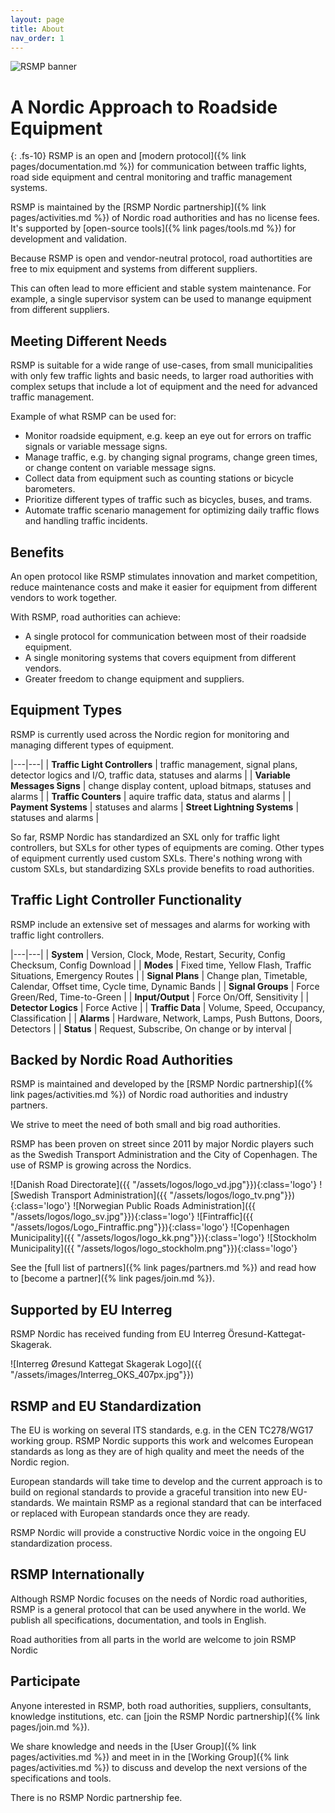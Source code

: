 ```yaml
---
layout: page
title: About
nav_order: 1
---
```


![RSMP banner](/assets/images/rsmp_nordic_banner.jpg)

# A Nordic Approach to Roadside Equipment
{: .fs-10}
RSMP is an open and [modern protocol]({% link pages/documentation.md %}) for communication between traffic lights, road side equipment and central monitoring and traffic management systems.

RSMP is maintained by the [RSMP Nordic partnership]({% link pages/activities.md %}) of Nordic road authorities and has no license fees. It's supported by [open-source tools]({% link pages/tools.md %}) for development and validation.

Because RSMP is open and vendor-neutral protocol, road authortities are free to mix equipment and systems from different suppliers.

This can often lead to more efficient and stable system maintenance. For example, a single supervisor system can be used to manange equipment from different suppliers.

## Meeting Different Needs
RSMP is suitable for a wide range of use-cases, from small municipalities with only few traffic lights and basic needs, to larger road authorities with complex setups that include a lot of equipment and the need for advanced traffic management.

Example of what RSMP can be used for:

 - Monitor roadside equipment, e.g. keep an eye out for errors on traffic signals or variable message signs.
 - Manage traffic, e.g. by changing signal programs, change green times, or change content on variable message signs.
 - Collect data from equipment such as counting stations or bicycle barometers.
 - Prioritize different types of traffic such as bicycles, buses, and trams.
 - Automate traffic scenario management for optimizing daily traffic flows and handling traffic incidents.

## Benefits
An open protocol like RSMP stimulates innovation and market competition, reduce maintenance costs and make it easier for equipment from different vendors to work together.

With RSMP, road authorities can achieve:

 - A single protocol for communication between most of their roadside equipment.
 - A single monitoring systems that covers equipment from different vendors.
 - Greater freedom to change equipment and suppliers.

## Equipment Types
RSMP is currently used across the Nordic region for monitoring and managing different types of equipment.

|---|---|
| **Traffic Light Controllers** | traffic management, signal plans, detector logics and I/O, traffic data, statuses and alarms | 
| **Variable Messages Signs** | change display content, upload bitmaps, statuses and alarms |
| **Traffic Counters** | aquire traffic data, status and alarms |
| **Payment Systems** | statuses and alarms
| **Street Lightning Systems** | statuses and alarms |

So far, RSMP Nordic has standardized an SXL only for traffic light controllers, but SXLs for other types of equipments are coming. Other types of equipment currently used custom SXLs. There's nothing wrong with custom SXLs, but standardizing SXLs provide benefits to road authorities.

## Traffic Light Controller Functionality
RSMP include an extensive set of messages and alarms for working with traffic light controllers.

|---|---|
| **System** | Version, Clock, Mode, Restart, Security, Config Checksum, Config Download |
| **Modes** | Fixed time, Yellow Flash, Traffic Situations, Emergency Routes |
| **Signal Plans** | Change plan, Timetable, Calendar, Offset time, Cycle time, Dynamic Bands |
| **Signal Groups** | Force Green/Red, Time-to-Green |
| **Input/Output** | Force On/Off, Sensitivity |
| **Detector Logics** | Force Active |
| **Traffic Data** | Volume, Speed, Occupancy, Classification |
| **Alarms** | Hardware, Network, Lamps, Push Buttons, Doors, Detectors |
| **Status** | Request, Subscribe, On change or by interval |

## Backed by Nordic Road Authorities
RSMP is maintained and developed by the [RSMP Nordic partnership]({% link pages/activities.md %}) of Nordic road authorities and industry partners.

We strive to meet the need of both small and big road authorities.

RSMP has been proven on street since 2011 by major Nordic players such as the Swedish Transport Administration and the City of Copenhagen. The use of RSMP is growing across the Nordics.

![Danish Road Directorate]({{ "/assets/logos/logo_vd.jpg"}}){:class='logo'}
![Swedish Transport Administration]({{ "/assets/logos/logo_tv.png"}}){:class='logo'}
![Norwegian Public Roads Administration]({{ "/assets/logos/logo_sv.jpg"}}){:class='logo'}
![Fintraffic]({{ "/assets/logos/Logo_Fintraffic.png"}}){:class='logo'}
![Copenhagen Municipality]({{ "/assets/logos/logo_kk.png"}}){:class='logo'}
![Stockholm Municipality]({{ "/assets/logos/logo_stockholm.png"}}){:class='logo'}

See the [full list of partners]({% link pages/partners.md %}) and read how to [become a partner]({% link pages/join.md %}).

## Supported by EU Interreg
RSMP Nordic has received funding from EU Interreg Öresund-Kattegat-Skagerak.

![Interreg Øresund Kattegat Skagerak Logo]({{ "/assets/images/Interreg_OKS_407px.jpg"}})

## RSMP and EU Standardization
The EU is working on several ITS standards, e.g. in the CEN TC278/WG17 working group. RSMP Nordic supports this work and welcomes European standards as long as they are of high quality and meet the needs of the Nordic region.

European standards will take time to develop and the current approach is to build on regional standards to provide a graceful transition into new EU-standards. We maintain RSMP as a regional standard that can be interfaced or replaced with European standards once they are ready.

RSMP Nordic will provide a constructive Nordic voice in the ongoing EU standardization process.

## RSMP Internationally
Although RSMP Nordic focuses on the needs of Nordic road authorities, RSMP is a general protocol that can be used anywhere in the world.  We publish all specifications, documentation, and tools in English.

Road authorities from all parts in the world are welcome to join RSMP Nordic

## Participate
Anyone interested in RSMP, both road authorities, suppliers, consultants, knowledge institutions, etc. can [join the RSMP Nordic partnership]({% link pages/join.md %}).

We share knowledge and needs in the [User Group]({% link pages/activities.md %}) and meet in in the [Working Group]({% link pages/activities.md %}) to discuss and develop the next versions of the specifications and tools.

There is no RSMP Nordic partnership fee.


